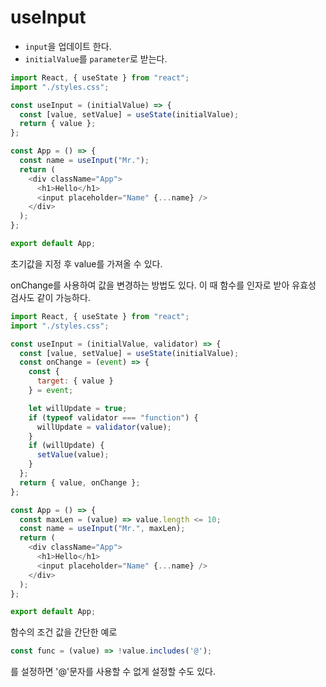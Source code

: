 # useInput

- `input`을 업데이트 한다.
- `initialValue`를 `parameter`로 받는다.

```js
import React, { useState } from "react";
import "./styles.css";

const useInput = (initialValue) => {
  const [value, setValue] = useState(initialValue);
  return { value };
};

const App = () => {
  const name = useInput("Mr.");
  return (
    <div className="App">
      <h1>Hello</h1>
      <input placeholder="Name" {...name} />
    </div>
  );
};

export default App;
```
초기값을 지정 후 value를 가져올 수 있다.

onChange를 사용하여 값을 변경하는 방법도 있다. 이 때 함수를 인자로 받아 유효성 검사도 같이 가능하다.
```js
import React, { useState } from "react";
import "./styles.css";

const useInput = (initialValue, validator) => {
  const [value, setValue] = useState(initialValue);
  const onChange = (event) => {
    const {
      target: { value }
    } = event;

    let willUpdate = true;
    if (typeof validator === "function") {
      willUpdate = validator(value);
    }
    if (willUpdate) {
      setValue(value);
    }
  };
  return { value, onChange };
};

const App = () => {
  const maxLen = (value) => value.length <= 10;
  const name = useInput("Mr.", maxLen);
  return (
    <div className="App">
      <h1>Hello</h1>
      <input placeholder="Name" {...name} />
    </div>
  );
};

export default App;
```

함수의 조건 값을 간단한 예로
```js
const func = (value) => !value.includes('@');
```
를 설정하면 '@'문자를 사용할 수 없게 설정할 수도 있다.
